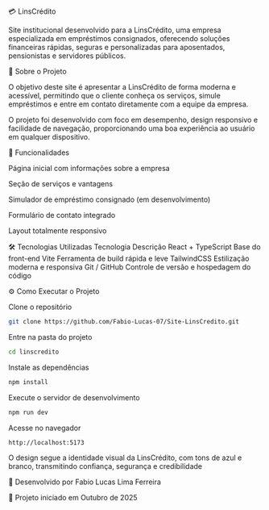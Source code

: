 💳 LinsCrédito

Site institucional desenvolvido para a LinsCrédito, uma empresa especializada em empréstimos consignados, oferecendo soluções financeiras rápidas, seguras e personalizadas para aposentados, pensionistas e servidores públicos.

🚀 Sobre o Projeto

O objetivo deste site é apresentar a LinsCrédito de forma moderna e acessível, permitindo que o cliente conheça os serviços, simule empréstimos e entre em contato diretamente com a equipe da empresa.

O projeto foi desenvolvido com foco em desempenho, design responsivo e facilidade de navegação, proporcionando uma boa experiência ao usuário em qualquer dispositivo.

🧩 Funcionalidades

Página inicial com informações sobre a empresa

Seção de serviços e vantagens

Simulador de empréstimo consignado (em desenvolvimento)

Formulário de contato integrado

Layout totalmente responsivo

🛠️ Tecnologias Utilizadas
Tecnologia	Descrição
React + TypeScript	Base do front-end
Vite	Ferramenta de build rápida e leve
TailwindCSS	Estilização moderna e responsiva
Git / GitHub	Controle de versão e hospedagem do código


⚙️ Como Executar o Projeto

Clone o repositório
```bash
git clone https://github.com/Fabio-Lucas-07/Site-LinsCredito.git
```

Entre na pasta do projeto

```bash
cd linscredito
```

Instale as dependências
```bash
npm install
```

Execute o servidor de desenvolvimento
```bash
npm run dev
```

Acesse no navegador
```bash
http://localhost:5173
```
O design segue a identidade visual da LinsCrédito, com tons de azul e branco, transmitindo confiança, segurança e credibilidade

🧠 Desenvolvido por
Fabio Lucas Lima Ferreira

📅 Projeto iniciado em Outubro de 2025

